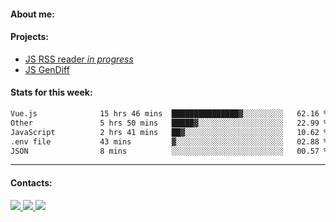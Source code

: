 #### About me:

#### Projects:
- [JS RSS reader *in progress*](https://github.com/GKoil/frontend-project-lvl3)
- [JS GenDiff](https://github.com/GKoil/GenDiff)

#### Stats for this week:
<!--START_SECTION:waka-->

```txt
Vue.js              15 hrs 46 mins  ███████████████▓░░░░░░░░░   62.16 %
Other               5 hrs 50 mins   █████▓░░░░░░░░░░░░░░░░░░░   22.99 %
JavaScript          2 hrs 41 mins   ██▓░░░░░░░░░░░░░░░░░░░░░░   10.62 %
.env file           43 mins         ▓░░░░░░░░░░░░░░░░░░░░░░░░   02.88 %
JSON                8 mins          ░░░░░░░░░░░░░░░░░░░░░░░░░   00.57 %
```

<!--END_SECTION:waka-->
---
#### Contacts:

<a target='_blank' title='LinkedIn' href="https://www.linkedin.com/in/gkoil/">
  <img src="https://img.shields.io/badge/LinkedIn-0077B5?style=for-the-badge&logo=linkedin&logoColor=white" />
</a>
<a target='_blank' title='Telegram' href="https://t.me/gkoil">
  <img src="https://img.shields.io/badge/Telegram-2CA5E0?style=for-the-badge&logo=telegram&logoColor=white" />
</a>
<a target='_blank' title='Gmail' href="mailto: gk.grigorev@gmail.com">
  <img src="https://img.shields.io/badge/Gmail-D14836?style=for-the-badge&logo=gmail&logoColor=white" />
</a>

